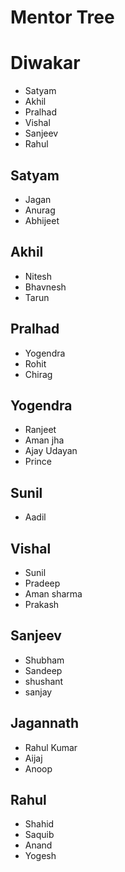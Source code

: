 # Mentor Tree
# Diwakar
- Satyam
- Akhil
- Pralhad
- Vishal
- Sanjeev
- Rahul
## Satyam
- Jagan
- Anurag
- Abhijeet
## Akhil
- Nitesh
- Bhavnesh
- Tarun
## Pralhad
- Yogendra
- Rohit
- Chirag
## Yogendra
- Ranjeet
- Aman jha
- Ajay Udayan
- Prince
## Sunil
- Aadil
## Vishal
- Sunil
- Pradeep
- Aman sharma 
- Prakash
## Sanjeev
- Shubham
- Sandeep
- shushant
- sanjay
## Jagannath
- Rahul Kumar
- Aijaj
- Anoop 
## Rahul
- Shahid
- Saquib
- Anand
- Yogesh
